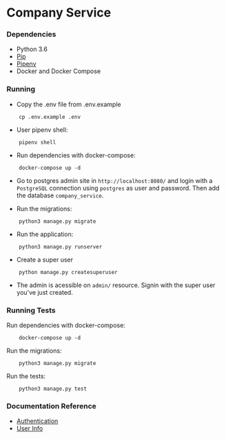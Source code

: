 # Company Service

### Dependencies

- Python 3.6
- [Pip](https://linuxize.com/post/how-to-install-pip-on-ubuntu-18.04/)
- [Pipenv](https://docs.pipenv.org/en/latest/install/)
- Docker and Docker Compose

### Running

- Copy the .env file from .env.example
```
    cp .env.example .env
```

- User pipenv shell:
```
    pipenv shell
```

- Run dependencies with docker-compose:
```
    docker-compose up -d
```

- Go to postgres admin site in `http://localhost:8080/` and login with a `PostgreSQL` connection using `postgres` as user and password. Then add the database `company_service`.

- Run the migrations:
```
    python3 manage.py migrate
```

- Run the application:
```
    python3 manage.py runserver
```

- Create a super user
```
    python manage.py createsuperuser
```

- The admin is acessible on `admin/` resource. Signin with the super user you've just created.

### Running Tests

Run dependencies with docker-compose:
```
    docker-compose up -d
```

Run the migrations:
```
    python3 manage.py migrate
```

Run the tests:
```
    python3 manage.py test
```


### Documentation Reference

- [Authentication](https://github.com/vision-i40/company_service/tree/master/docs/authentication)
- [User Info](https://github.com/vision-i40/company_service/tree/master/docs/user)
